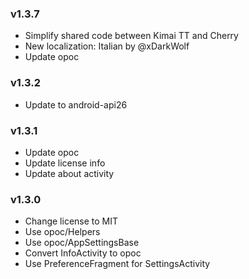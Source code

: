 ### v1.3.7
- Simplify shared code between Kimai TT and Cherry
- New localization: Italian by @xDarkWolf
- Update opoc

### v1.3.2
- Update to android-api26

### v1.3.1
- Update opoc
- Update license info
- Update about activity

### v1.3.0
- Change license to MIT
- Use opoc/Helpers
- Use opoc/AppSettingsBase
- Convert InfoActivity to opoc
- Use PreferenceFragment for SettingsActivity
